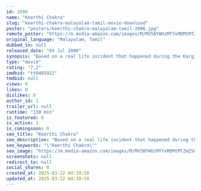```yaml
---
id: 1090
name: "Keerthi Chakra"
slug: "keerthi-chakra-malayalam-tamil-movie-download"
poster: "posters/keerthi-chakra-malayalam-tamil-2006.jpg"
remote_poster: "https://m.media-amazon.com/images/M/MV5BYWUzMTYxMDMtMTZmZS00NWZhLTliZjctNDNmMDdmNzJlMWVkXkEyXkFqcGc@._V1_SX300.jpg"
original_language: "Malayalam, Tamil"
dubbed_in: null
released_date: "04 Jul 2006"
synopsis: "Based on a real life incident that happened during the Kargil War."
type: "movie"
rating: "7.2"
imdbid: "tt0485922"
tmdbid: null
views: 0
likes: 0
dislikes: 0
author_id: 1
trailer_url: null
runtime: "130 min"
is_featured: 0
is_active: 1
is_comingsoon: 0
seo_title: "Keerthi Chakra"
seo_description: "Based on a real life incident that happened during the Kargil War."
seo_keywords: "\"Keerthi Chakra\""
seo_image: "https://m.media-amazon.com/images/M/MV5BYWUzMTYxMDMtMTZmZS00NWZhLTliZjctNDNmMDdmNzJlMWVkXkEyXkFqcGc@._V1_SX300.jpg"
screenshots: null
redirect_to: null
social_shares: 0
created_at: 2025-03-22 04:39:58
updated_at: 2025-03-22 04:39:58
---
```


